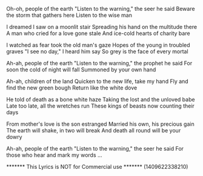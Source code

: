 Oh-oh, people of the earth
"Listen to the warning," the seer he said
Beware the storm that gathers here
Listen to the wise man

I dreamed I saw on a moonlit stair
Spreading his hand on the multitude there
A man who cried for a love gone stale
And ice-cold hearts of charity bare

I watched as fear took the old man's gaze
Hopes of the young in troubled graves
"I see no day," I heard him say
So grey is the face of every mortal

Ah-ah, people of the earth
"Listen to the warning," the prophet he said
For soon the cold of night will fall
Summoned by your own hand

Ah-ah, children of the land
Quicken to the new life, take my hand
Fly and find the new green bough
Return like the white dove

He told of death as a bone white haze
Taking the lost and the unloved babe
Late too late, all the wretches run
These kings of beasts now counting their days

From mother's love is the son estranged
Married his own, his precious gain
The earth will shake, in two will break
And death all round will be your dowry

Ah-ah, people of the earth
"Listen to the warning," the seer he said
For those who hear and mark my words
...

******* This Lyrics is NOT for Commercial use *******
(1409622338210)